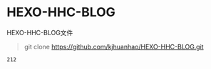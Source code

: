 # HEXO-HHC-BLOG
HEXO-HHC-BLOG文件

> git clone https://github.com/kjhuanhao/HEXO-HHC-BLOG.git

```
212
```
